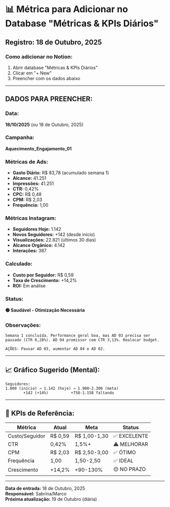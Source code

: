 # 📊 Métrica para Adicionar no Database "Métricas & KPIs Diários"

## Registro: 18 de Outubro, 2025

### Como adicionar no Notion:
1. Abrir database "Métricas & KPIs Diários"
2. Clicar em "+ New"
3. Preencher com os dados abaixo

---

## DADOS PARA PREENCHER:

### Data:
**18/10/2025** (ou 18 de Outubro, 2025)

### Campanha:
**Aquecimento_Engajamento_01**

### Métricas de Ads:
- **Gasto Diário:** R$ 83,78 (acumulado semana 1)
- **Alcance:** 41.251
- **Impressões:** 41.251
- **CTR:** 0,42%
- **CPC:** R$ 0,48
- **CPM:** R$ 2,03
- **Frequência:** 1,00

### Métricas Instagram:
- **Seguidores Hoje:** 1.142
- **Novos Seguidores:** +142 (desde início)
- **Visualizações:** 22.821 (últimos 30 dias)
- **Alcance Orgânico:** 4.142
- **Interações:** 387

### Calculado:
- **Custo por Seguidor:** R$ 0,59
- **Taxa de Crescimento:** +14,2%
- **ROI:** Em análise

### Status:
**🟢 Saudável - Otimização Necessária**

### Observações:
```
Semana 1 concluída. Performance geral boa, mas AD 03 precisa ser pausado (CTR 0,28%). AD 04 promissor com CTR 3,13%. Realocar budget.

AÇÕES: Pausar AD 03, aumentar AD 04 e AD 02.
```

---

## 📈 Gráfico Sugerido (Mental):

```
Seguidores:
1.000 (início) → 1.142 (hoje) → 1.900-2.300 (meta)
        +142 (+14%)          +758-1.158 faltando
```

---

## 🎯 KPIs de Referência:

| Métrica | Atual | Meta | Status |
|---------|-------|------|--------|
| Custo/Seguidor | R$ 0,59 | R$ 1,00-1,30 | ✅ EXCELENTE |
| CTR | 0,42% | 1,5%+ | ⚠️ MELHORAR |
| CPM | R$ 2,03 | R$ 2,50-3,00 | ✅ ÓTIMO |
| Frequência | 1,00 | 1,50-2,50 | ✅ IDEAL |
| Crescimento | +14,2% | +90-130% | 🟡 NO PRAZO |

---

**Data de entrada:** 18 de Outubro, 2025  
**Responsável:** Sabrina/Marco  
**Próxima atualização:** 19 de Outubro (diária)

